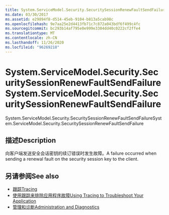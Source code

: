 ```yaml
---
title: System.ServiceModel.Security.SecuritySessionRenewFaultSendFailure
ms.date: 03/30/2017
ms.assetid: e29894f8-d514-45eb-9104-b813a5cab98c
ms.openlocfilehash: 9e7aa25e2d4413fb71c7c872a043bdf6f499c4fc
ms.sourcegitcommit: bc293b14af795e0e999e3304dd40c0222cf2ffe4
ms.translationtype: MT
ms.contentlocale: zh-CN
ms.lasthandoff: 11/26/2020
ms.locfileid: "96269218"
---
```

# <a name="systemservicemodelsecuritysecuritysessionrenewfaultsendfailure"></a><span data-ttu-id="7df3b-102">System.ServiceModel.Security.SecuritySessionRenewFaultSendFailure</span><span class="sxs-lookup"><span data-stu-id="7df3b-102">System.ServiceModel.Security.SecuritySessionRenewFaultSendFailure</span></span>

<span data-ttu-id="7df3b-103">System.ServiceModel.Security.SecuritySessionRenewFaultSendFailure</span><span class="sxs-lookup"><span data-stu-id="7df3b-103">System.ServiceModel.Security.SecuritySessionRenewFaultSendFailure</span></span>  
  
## <a name="description"></a><span data-ttu-id="7df3b-104">描述</span><span class="sxs-lookup"><span data-stu-id="7df3b-104">Description</span></span>  

 <span data-ttu-id="7df3b-105">向客户端发送安全会话密钥的续订错误时发生故障。</span><span class="sxs-lookup"><span data-stu-id="7df3b-105">A failure occurred when sending a renewal fault on the security session key to the client.</span></span>  
  
## <a name="see-also"></a><span data-ttu-id="7df3b-106">另请参阅</span><span class="sxs-lookup"><span data-stu-id="7df3b-106">See also</span></span>

- [<span data-ttu-id="7df3b-107">跟踪</span><span class="sxs-lookup"><span data-stu-id="7df3b-107">Tracing</span></span>](index.md)
- [<span data-ttu-id="7df3b-108">使用跟踪来排除应用程序故障</span><span class="sxs-lookup"><span data-stu-id="7df3b-108">Using Tracing to Troubleshoot Your Application</span></span>](using-tracing-to-troubleshoot-your-application.md)
- [<span data-ttu-id="7df3b-109">管理和诊断</span><span class="sxs-lookup"><span data-stu-id="7df3b-109">Administration and Diagnostics</span></span>](../index.md)
